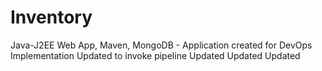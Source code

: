 # Inventory
 Java-J2EE Web App, Maven, MongoDB - Application created for DevOps Implementation
 Updated to invoke pipeline
 Updated
 Updated
 Updated

